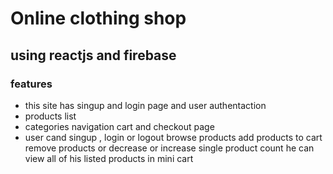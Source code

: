 # Online clothing shop

## using reactjs and firebase

### features

- this site has singup and login page and user authentaction
- products list
- categories navigation cart and checkout page
- user cand singup , login or logout browse products add products to cart remove products or decrease or increase single product count he can view all of his listed products in mini cart
